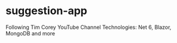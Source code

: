 # suggestion-app
Following Tim Corey YouTube  Channel
Technologies: Net 6, Blazor, MongoDB and more 
